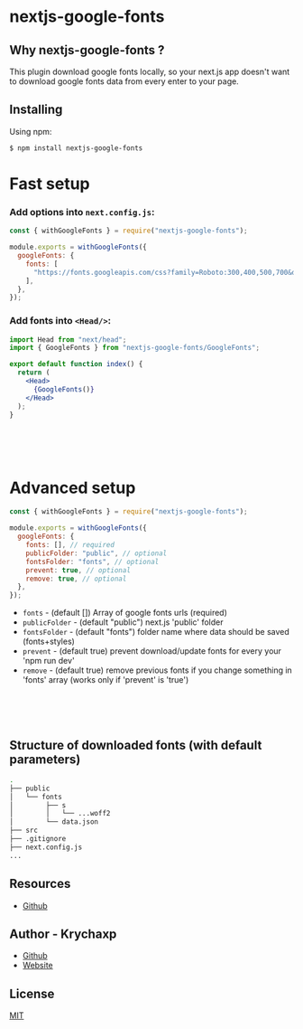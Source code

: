 # nextjs-google-fonts

## Why nextjs-google-fonts ?

This plugin download google fonts locally, so your next.js app doesn't want to download google fonts data from every enter to your page.

## Installing

Using npm:

```
$ npm install nextjs-google-fonts
```

# Fast setup

### Add options into `next.config.js`:

```js
const { withGoogleFonts } = require("nextjs-google-fonts");

module.exports = withGoogleFonts({
  googleFonts: {
    fonts: [
      "https://fonts.googleapis.com/css?family=Roboto:300,400,500,700&display=swap",
    ],
  },
});
```

### Add fonts into `<Head/>`:

```jsx
import Head from "next/head";
import { GoogleFonts } from "nextjs-google-fonts/GoogleFonts";

export default function index() {
  return (
    <Head>
      {GoogleFonts()}
    </Head>
  );
}
```

<br/>
<br/>
<br/>

# Advanced setup

```js
const { withGoogleFonts } = require("nextjs-google-fonts");

module.exports = withGoogleFonts({
  googleFonts: {
    fonts: [], // required
    publicFolder: "public", // optional
    fontsFolder: "fonts", // optional
    prevent: true, // optional
    remove: true, // optional
  },
});
```

- `fonts` - (default []) Array of google fonts urls (required)
- `publicFolder` - (default "public") next.js 'public' folder
- `fontsFolder` - (default "fonts") folder name where data should be saved (fonts+styles)
- `prevent` - (default true) prevent download/update fonts for every your 'npm run dev'
- `remove` - (default true) remove previous fonts if you change something in 'fonts' array (works only if 'prevent' is 'true')

<br/>
<br/>
<br/>

## Structure of downloaded fonts (with default parameters)

```bash
.
├── public
│   └── fonts
│        ├── s
│        │   └── ...woff2
│        └── data.json
├── src
├── .gitignore
├── next.config.js
...
```

## Resources

- [Github](https://github.com/krychaxp/nextjs-google-fonts)

## Author - Krychaxp

- [Github](https://github.com/krychaxp)
- [Website](https://krychaxp.pl/?ref=nextjs-google-fonts-readme)

## License

[MIT](LICENSE)
